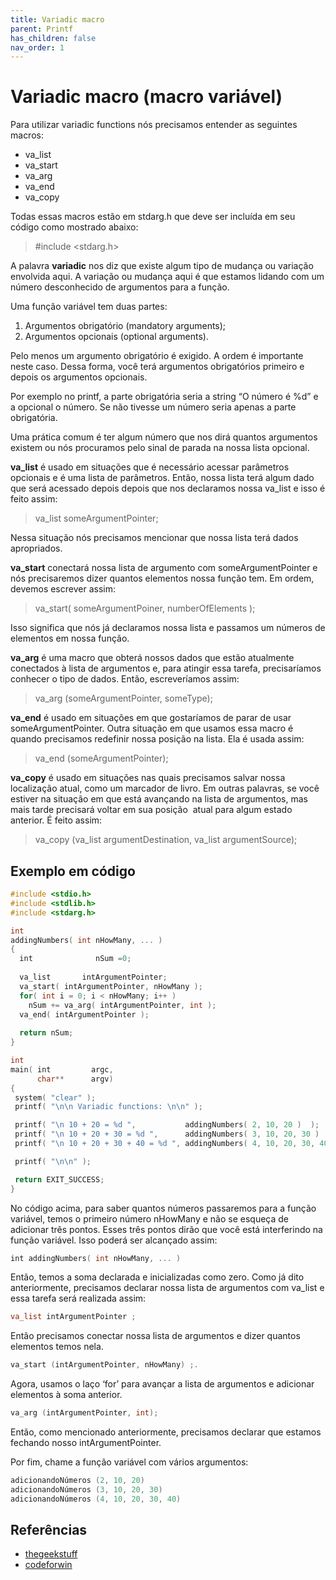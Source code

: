 ```yaml
---
title: Variadic macro
parent: Printf
has_children: false
nav_order: 1
---
```


# Variadic macro (macro variável)

Para utilizar variadic functions nós precisamos entender as seguintes macros:

- va_list
- va_start
- va_arg
- va_end
- va_copy

Todas essas macros estão em stdarg.h que deve ser incluída em seu código como mostrado abaixo:
> #include <stdarg.h>

A palavra **variadic** nos diz que existe algum tipo de mudança ou variação envolvida aqui. A variação ou mudança aqui é que estamos lidando com um número desconhecido de argumentos para a função.

Uma função variável tem duas partes:

1. Argumentos obrigatório (mandatory arguments);
2. Argumentos opcionais (optional arguments).

Pelo menos um argumento obrigatório é exigido. A ordem é importante neste caso. Dessa forma, você terá argumentos obrigatórios primeiro e depois os argumentos opcionais.

Por exemplo no printf, a parte obrigatória seria a string “O número é %d” e a opcional o número. Se não tivesse um número seria apenas a parte obrigatória.

Uma prática comum é ter algum número que nos dirá quantos argumentos existem ou nós procuramos pelo sinal de parada na nossa lista opcional.

**va_list** é usado em situações que é necessário acessar parâmetros opcionais e é uma lista de parâmetros. Então, nossa lista terá algum dado que será acessado depois depois que nos declaramos nossa va_list e isso é feito assim:

> va_list someArgumentPointer;

Nessa situação nós precisamos mencionar que nossa lista terá dados apropriados.

**va_start** conectará nossa lista de argumento com someArgumentPointer e nós precisaremos dizer quantos elementos nossa função tem. Em ordem, devemos escrever assim:

> va_start( someArgumentPoiner, numberOfElements );

Isso significa que nós já declaramos nossa lista e passamos um números de elementos em nossa função.

**va_arg** é uma macro que obterá nossos dados que estão atualmente conectados à lista de argumentos e, para atingir essa tarefa, precisaríamos conhecer o tipo de dados. Então, escreveríamos assim:

> va_arg (someArgumentPointer, someType);

**va_end** é usado em situações em que gostaríamos de parar de usar someArgumentPointer. Outra situação em que usamos essa macro é quando precisamos redefinir nossa posição na lista. Ela é usada assim:

> va_end (someArgumentPointer);

**va_copy** é usado em situações nas quais precisamos salvar nossa localização atual, como um marcador de livro. Em outras palavras, se você estiver na situação em que está avançando na lista de argumentos, mas mais tarde precisará voltar em sua posição  atual para algum estado anterior. É feito assim:

> va_copy (va_list argumentDestination, va_list argumentSource);


## Exemplo em código

```c
#include <stdio.h>
#include <stdlib.h>
#include <stdarg.h>

int 
addingNumbers( int nHowMany, ... )
{
  int              nSum =0;
  
  va_list       intArgumentPointer;
  va_start( intArgumentPointer, nHowMany );
  for( int i = 0; i < nHowMany; i++ )
    nSum += va_arg( intArgumentPointer, int );
  va_end( intArgumentPointer );
  
  return nSum;
} 

int
main( int         argc, 
      char**      argv)
{
 system( "clear" );
 printf( "\n\n Variadic functions: \n\n" );

 printf( "\n 10 + 20 = %d ",           addingNumbers( 2, 10, 20 )  );
 printf( "\n 10 + 20 + 30 = %d ",      addingNumbers( 3, 10, 20, 30 )  );
 printf( "\n 10 + 20 + 30 + 40 = %d ", addingNumbers( 4, 10, 20, 30, 40 )  );

 printf( "\n\n" );

 return EXIT_SUCCESS;
}
```

No código acima, para saber quantos números passaremos para a função variável, temos o primeiro número nHowMany e não se esqueça de adicionar três pontos. Esses três pontos dirão que você está interferindo na função variável. Isso poderá ser alcançado assim:

```c
int addingNumbers( int nHowMany, ... )
```

Então, temos a soma declarada e inicializadas como zero. Como já dito anteriormente, precisamos declarar nossa lista de argumentos com va_list e essa tarefa será realizada assim:

```c
va_list intArgumentPointer ;
```

Então precisamos conectar nossa lista de argumentos e dizer quantos elementos temos nela.

```c
va_start (intArgumentPointer, nHowMany) ;.
```

Agora, usamos o laço ‘for’ para avançar a lista de argumentos e adicionar elementos à soma anterior.

```c
va_arg (intArgumentPointer, int);
```

Então, como mencionado anteriormente, precisamos declarar que estamos fechando nosso intArgumentPointer.

Por fim, chame a função variável com vários argumentos:

```c
adicionandoNúmeros (2, 10, 20) 
adicionandoNúmeros (3, 10, 20, 30) 
adicionandoNúmeros (4, 10, 20, 30, 40)
```

## Referências
- [thegeekstuff](https://www.thegeekstuff.com/2017/05/c-variadic-functions/)
- [codeforwin](https://codeforwin.org/2017/09/variable-length-arguments-c.html#macros)